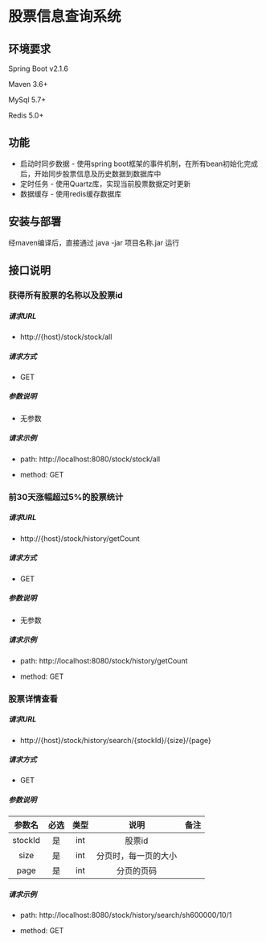 # 股票信息查询系统

## 环境要求

Spring Boot    v2.1.6

Maven    3.6+

MySql    5.7+

Redis     5.0+



## 功能

- 启动时同步数据 - 使用spring boot框架的事件机制，在所有bean初始化完成后，开始同步股票信息及历史数据到数据库中
- 定时任务 - 使用Quartz库，实现当前股票数据定时更新
- 数据缓存 - 使用redis缓存数据库



## 安装与部署

经maven编译后，直接通过 java -jar 项目名称.jar 运行



## 接口说明



### 获得所有股票的名称以及股票id

##### 请求URL

- http://{host}/stock/stock/all

##### 请求方式

- GET

##### 参数说明

- 无参数 

##### 请求示例

- path: http://localhost:8080/stock/stock/all

- method: GET



### 前30天涨幅超过5%的股票统计

##### 请求URL

- http://{host}/stock/history/getCount

##### 请求方式

- GET

##### 参数说明

- 无参数

##### 请求示例

- path: http://localhost:8080/stock/history/getCount

- method: GET



### 股票详情查看

##### 请求URL

- http://{host}/stock/history/search/{stockId}/{size}/{page}

##### 请求方式

- GET

##### 参数说明

| 参数名  | 必选 | 类型 |         说明         | 备注 |
| :-----: | :--: | :--: | :------------------: | :--: |
| stockId |  是  | int  |        股票id        |      |
|  size   |  是  | int  | 分页时，每一页的大小 |      |
|  page   |  是  | int  |      分页的页码      |      |

##### 请求示例

- path: http://localhost:8080/stock/history/search/sh600000/10/1

- method: GET
